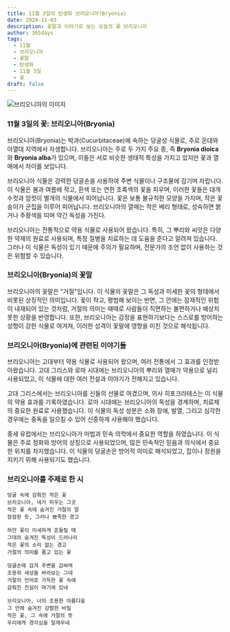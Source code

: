 ```yaml
---
title: 11월 3일의 탄생화 브리오니아(Bryonia)
date: 2024-11-03
description: 꽃말과 이야기로 보는 오늘의 꽃 브리오니아
author: 365days
tags:
  - 11월
  - 브리오니아
  - 꽃말
  - 탄생화
  - 11월 3일
  - 꽃
draft: false
---
```


![브리오니아의 이미지](https://cdn.pixabay.com/photo/2022/05/13/10/21/bryonia-7193340_640.jpg#center)


### 11월 3일의 꽃: 브리오니아(Bryonia)

브리오니아(Bryonia)는 박과(Cucurbitaceae)에 속하는 덩굴성 식물로, 주로 온대와 아열대 지역에서 자생합니다. 브리오니아는 주로 두 가지 주요 종, 즉 **Bryonia dioica**와 **Bryonia alba**가 있으며, 이들은 서로 비슷한 생태적 특성을 가지고 있지만 꽃과 열매에서 차이를 보입니다.

브리오니아 식물은 강력한 덩굴손을 사용하여 주변 식물이나 구조물에 감기며 자랍니다. 이 식물은 봄과 여름에 작고, 흰색 또는 연한 초록색의 꽃을 피우며, 이러한 꽃들은 대개 수컷과 암컷이 별개의 식물에서 피어납니다. 꽃은 보통 불규칙한 모양을 가지며, 작은 꽃송이가 군집을 이루어 피어납니다. 브리오니아의 열매는 작은 베리 형태로, 성숙하면 붉거나 주황색을 띠며 약간 독성을 가진다.

브리오니아는 전통적으로 약용 식물로 사용되어 왔습니다. 특히, 그 뿌리와 씨앗은 다양한 약제의 원료로 사용되며, 특정 질병을 치료하는 데 도움을 준다고 알려져 있습니다. 그러나 이 식물은 독성이 있기 때문에 주의가 필요하며, 전문가의 조언 없이 사용하는 것은 위험할 수 있습니다.

### 브리오니아(Bryonia)의 꽃말

브리오니아의 꽃말은 "거절"입니다. 이 식물의 꽃말은 그 독성과 미세한 꽃의 형태에서 비롯된 상징적인 의미입니다. 꽃이 작고, 평범해 보이는 반면, 그 안에는 잠재적인 위험이 내재되어 있는 것처럼, 거절의 의미는 때때로 사람들이 직면하는 불편하거나 예상치 못한 상황을 반영합니다. 또한, 브리오니아는 감정을 표현하기보다는 스스로를 방어하는 성향이 강한 식물로 여겨져, 이러한 성격이 꽃말에 영향을 미친 것으로 해석됩니다.

### 브리오니아(Bryonia)에 관련된 이야기들

브리오니아는 고대부터 약용 식물로 사용되어 왔으며, 여러 전통에서 그 효과를 인정받아왔습니다. 고대 그리스와 로마 시대에는 브리오니아의 뿌리와 열매가 약용으로 널리 사용되었고, 이 식물에 대한 여러 전설과 이야기가 전해지고 있습니다.

고대 그리스에서는 브리오니아를 신들의 선물로 여겼으며, 의사 히포크라테스는 이 식물의 약용 효과를 기록하였습니다. 로마 시대에는 브리오니아의 독성을 경계하며, 치료제의 중요한 원료로 사용했습니다. 이 식물의 독성 성분은 소화 장애, 발열, 그리고 심각한 경우에는 중독을 일으킬 수 있어 신중하게 사용해야 했습니다.

중세 유럽에서는 브리오니아가 마법과 민속 의학에서 중요한 역할을 하였습니다. 이 식물은 주로 정화와 방어의 상징으로 사용되었으며, 많은 민속적인 믿음과 의식에서 중요한 위치를 차지했습니다. 이 식물의 덩굴손은 방어적 의미로 해석되었고, 집이나 정원을 지키기 위해 사용되기도 했습니다.

### 브리오니아를 주제로 한 시


	덩굴 속에 감춰진 작은 꽃
	브리오니아, 네가 피우는 그곳
	작은 꽃 속에 숨겨진 거절의 말
	잠잠한 듯, 그러나 뾰족한 경고
	
	하얀 꽃이 미세하게 흔들릴 때
	그대의 숨겨진 독성이 드러나리
	작은 꽃의 소리 없는 경고
	거절의 의미를 품고 있는 꽃
	
	덩굴손에 감겨 주변을 감싸며
	조용히 세상을 바라보는 그대
	거절의 언어로 가득한 꽃 속에
	감춰진 진실이 여기에 있네
	
	브리오니아, 너의 조용한 아름다움
	그 안에 숨겨진 강렬한 비밀
	작은 꽃, 그 속에 거절의 뜻
	우리에게 경각심을 일깨우네